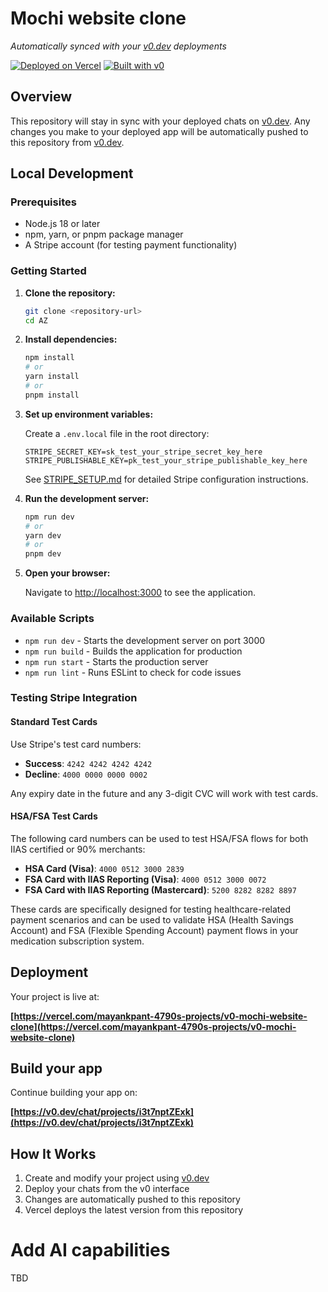 # Mochi website clone

*Automatically synced with your [v0.dev](https://v0.dev) deployments*

[![Deployed on Vercel](https://img.shields.io/badge/Deployed%20on-Vercel-black?style=for-the-badge&logo=vercel)](https://vercel.com/mayankpant-4790s-projects/v0-mochi-website-clone)
[![Built with v0](https://img.shields.io/badge/Built%20with-v0.dev-black?style=for-the-badge)](https://v0.dev/chat/projects/i3t7nptZExk)

## Overview

This repository will stay in sync with your deployed chats on [v0.dev](https://v0.dev).
Any changes you make to your deployed app will be automatically pushed to this repository from [v0.dev](https://v0.dev).

## Local Development

### Prerequisites

- Node.js 18 or later
- npm, yarn, or pnpm package manager
- A Stripe account (for testing payment functionality)

### Getting Started

1. **Clone the repository:**
   ```bash
   git clone <repository-url>
   cd AZ
   ```

2. **Install dependencies:**
   ```bash
   npm install
   # or
   yarn install
   # or
   pnpm install
   ```

3. **Set up environment variables:**
   
   Create a `.env.local` file in the root directory:
   ```env
   STRIPE_SECRET_KEY=sk_test_your_stripe_secret_key_here
   STRIPE_PUBLISHABLE_KEY=pk_test_your_stripe_publishable_key_here
   ```
   
   See [STRIPE_SETUP.md](./STRIPE_SETUP.md) for detailed Stripe configuration instructions.

4. **Run the development server:**
   ```bash
   npm run dev
   # or
   yarn dev
   # or
   pnpm dev
   ```

5. **Open your browser:**
   
   Navigate to [http://localhost:3000](http://localhost:3000) to see the application.

### Available Scripts

- `npm run dev` - Starts the development server on port 3000
- `npm run build` - Builds the application for production
- `npm run start` - Starts the production server
- `npm run lint` - Runs ESLint to check for code issues

### Testing Stripe Integration

#### Standard Test Cards

Use Stripe's test card numbers:
- **Success**: `4242 4242 4242 4242`
- **Decline**: `4000 0000 0000 0002`

Any expiry date in the future and any 3-digit CVC will work with test cards.

#### HSA/FSA Test Cards

The following card numbers can be used to test HSA/FSA flows for both IIAS certified or 90% merchants:

- **HSA Card (Visa)**: `4000 0512 3000 2839`
- **FSA Card with IIAS Reporting (Visa)**: `4000 0512 3000 0072`
- **FSA Card with IIAS Reporting (Mastercard)**: `5200 8282 8282 8897`

These cards are specifically designed for testing healthcare-related payment scenarios and can be used to validate HSA (Health Savings Account) and FSA (Flexible Spending Account) payment flows in your medication subscription system.

## Deployment

Your project is live at:

**[https://vercel.com/mayankpant-4790s-projects/v0-mochi-website-clone](https://vercel.com/mayankpant-4790s-projects/v0-mochi-website-clone)**

## Build your app

Continue building your app on:

**[https://v0.dev/chat/projects/i3t7nptZExk](https://v0.dev/chat/projects/i3t7nptZExk)**

## How It Works

1. Create and modify your project using [v0.dev](https://v0.dev)
2. Deploy your chats from the v0 interface
3. Changes are automatically pushed to this repository
4. Vercel deploys the latest version from this repository


# Add AI capabilities
 TBD